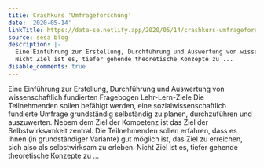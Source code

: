 ```yaml
---
title: Crashkurs 'Umfrageforschung'
date: '2020-05-14'
linkTitle: https://data-se.netlify.app/2020/05/14/crashkurs-umfrageforschung/
source: sesa blog
description: |-
  Eine Einführung zur Erstellung, Durchführung und Auswertung von wissenschaftlich fundierten Fragebogen Lehr-Lern-Ziele Die Teilnehmenden sollen befähigt werden, eine sozialwissenschaftlich fundierte Umfrage grundständig selbständig zu planen, durchzuführen und auszuwerten. Nebem dem Ziel der Kompetenz ist das Ziel der Selbstwirksamkeit zentral. Die Teilnehmenden sollen erfahren, dass es Ihnen (in grundständiger Variante) gut möglich ist, das Ziel zu erreichen, sich also als selbstwirksam zu erleben.
  Nicht Ziel ist es, tiefer gehende theoretische Konzepte zu ...
disable_comments: true
---
```

Eine Einführung zur Erstellung, Durchführung und Auswertung von wissenschaftlich fundierten Fragebogen Lehr-Lern-Ziele Die Teilnehmenden sollen befähigt werden, eine sozialwissenschaftlich fundierte Umfrage grundständig selbständig zu planen, durchzuführen und auszuwerten. Nebem dem Ziel der Kompetenz ist das Ziel der Selbstwirksamkeit zentral. Die Teilnehmenden sollen erfahren, dass es Ihnen (in grundständiger Variante) gut möglich ist, das Ziel zu erreichen, sich also als selbstwirksam zu erleben.
Nicht Ziel ist es, tiefer gehende theoretische Konzepte zu ...